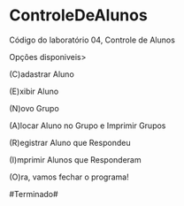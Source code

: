# ControleDeAlunos
Código do laboratório 04, Controle de Alunos

Opções disponiveis>

(C)adastrar Aluno

(E)xibir Aluno

(N)ovo Grupo

(A)locar Aluno no Grupo e Imprimir Grupos

(R)egistrar Aluno que Respondeu

(I)mprimir Alunos que Responderam

(O)ra, vamos fechar o programa!



#Terminado#
